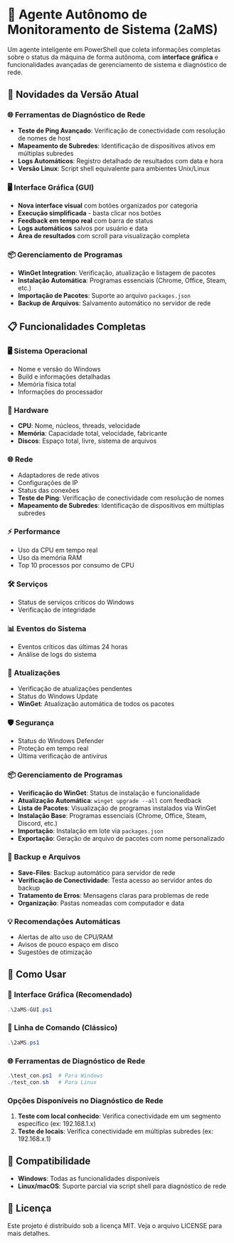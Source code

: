 # 🤖 Agente Autônomo de Monitoramento de Sistema (2aMS)

Um agente inteligente em PowerShell que coleta informações completas sobre o status da máquina de forma autônoma, com **interface gráfica** e funcionalidades avançadas de gerenciamento de sistema e diagnóstico de rede.

## 🎯 Novidades da Versão Atual

### 🌐 **Ferramentas de Diagnóstico de Rede**
- **Teste de Ping Avançado**: Verificação de conectividade com resolução de nomes de host
- **Mapeamento de Subredes**: Identificação de dispositivos ativos em múltiplas subredes
- **Logs Automáticos**: Registro detalhado de resultados com data e hora
- **Versão Linux**: Script shell equivalente para ambientes Unix/Linux

### 🖥️ **Interface Gráfica (GUI)**
- **Nova interface visual** com botões organizados por categoria
- **Execução simplificada** - basta clicar nos botões
- **Feedback em tempo real** com barra de status
- **Logs automáticos** salvos por usuário e data
- **Área de resultados** com scroll para visualização completa

### 📦 **Gerenciamento de Programas**
- **WinGet Integration**: Verificação, atualização e listagem de pacotes
- **Instalação Automática**: Programas essenciais (Chrome, Office, Steam, etc.)
- **Importação de Pacotes**: Suporte ao arquivo `packages.json`
- **Backup de Arquivos**: Salvamento automático no servidor de rede

## 📋 Funcionalidades Completas

### 🖥️ Sistema Operacional
- Nome e versão do Windows
- Build e informações detalhadas
- Memória física total
- Informações do processador

### 🔧 Hardware
- **CPU**: Nome, núcleos, threads, velocidade
- **Memória**: Capacidade total, velocidade, fabricante
- **Discos**: Espaço total, livre, sistema de arquivos

### 🌐 Rede
- Adaptadores de rede ativos
- Configurações de IP
- Status das conexões
- **Teste de Ping**: Verificação de conectividade com resolução de nomes
- **Mapeamento de Subredes**: Identificação de dispositivos em múltiplas subredes

### ⚡ Performance
- Uso da CPU em tempo real
- Uso da memória RAM
- Top 10 processos por consumo de CPU

### 🛠️ Serviços
- Status de serviços críticos do Windows
- Verificação de integridade

### 📊 Eventos do Sistema
- Eventos críticos das últimas 24 horas
- Análise de logs do sistema

### 🔄 Atualizações
- Verificação de atualizações pendentes
- Status do Windows Update
- **WinGet**: Atualização automática de todos os pacotes

### 🛡️ Segurança
- Status do Windows Defender
- Proteção em tempo real
- Última verificação de antivírus

### 📦 **Gerenciamento de Programas**
- **Verificação do WinGet**: Status de instalação e funcionalidade
- **Atualização Automática**: `winget upgrade --all` com feedback
- **Lista de Pacotes**: Visualização de programas instalados via WinGet
- **Instalação Base**: Programas essenciais (Chrome, Office, Steam, Discord, etc.)
- **Importação**: Instalação em lote via `packages.json`
- **Exportação**: Geração de arquivo de pacotes com nome personalizado

### 💾 **Backup e Arquivos**
- **Save-Files**: Backup automático para servidor de rede
- **Verificação de Conectividade**: Testa acesso ao servidor antes do backup
- **Tratamento de Erros**: Mensagens claras para problemas de rede
- **Organização**: Pastas nomeadas com computador e data

### 💡 Recomendações Automáticas
- Alertas de alto uso de CPU/RAM
- Avisos de pouco espaço em disco
- Sugestões de otimização

## 🚀 Como Usar

### 🎨 **Interface Gráfica (Recomendado)**
```powershell
.\2aMS-GUI.ps1
```

### 📝 **Linha de Comando (Clássico)**
```powershell
.\2aMS.ps1
```

### 🌐 **Ferramentas de Diagnóstico de Rede**
```powershell
.\test_con.ps1  # Para Windows
./test_con.sh   # Para Linux
```

### Opções Disponíveis no Diagnóstico de Rede

1. **Teste com local conhecido**: Verifica conectividade em um segmento específico (ex: 192.168.1.x)
2. **Teste de locais**: Verifica conectividade em múltiplas subredes (ex: 192.168.x.1)

## 🔧 Compatibilidade

- **Windows**: Todas as funcionalidades disponíveis
- **Linux/macOS**: Suporte parcial via script shell para diagnóstico de rede

## 📄 Licença

Este projeto é distribuído sob a licença MIT. Veja o arquivo LICENSE para mais detalhes.
